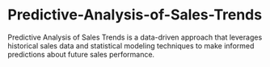 # Predictive-Analysis-of-Sales-Trends
Predictive Analysis of Sales Trends is a data-driven approach that leverages historical sales data and statistical modeling techniques to make informed predictions about future sales performance.
